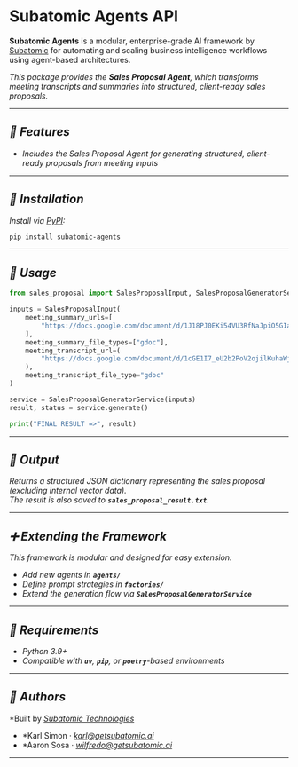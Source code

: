 # Subatomic Agents API 

**Subatomic Agents** is a modular, enterprise-grade AI framework by [Subatomic](https://www.getsubatomic.ai) for automating and scaling business intelligence workflows using agent-based architectures.

*This package provides the **Sales Proposal Agent**, which transforms meeting transcripts and summaries into structured, client-ready sales proposals.*

---

## *🚀 Features*

- *Includes the Sales Proposal Agent for generating structured, client-ready proposals from meeting inputs*

---

## *📆 Installation*

*Install via *[*PyPI*](https://pypi.org/project/subatomic-agents/)*:*

```bash
pip install subatomic-agents
```

---

## *🧠 Usage*

```python
from sales_proposal import SalesProposalInput, SalesProposalGeneratorService

inputs = SalesProposalInput(
    meeting_summary_urls=[
        "https://docs.google.com/document/d/1J18PJ0EKi54VU3RfNaJpiO5GIaQ-6maf/edit"
    ],
    meeting_summary_file_types=["gdoc"],
    meeting_transcript_url=(
        "https://docs.google.com/document/d/1cGE1I7_eU2b2PoV2ojilKuhaWj5FpnHu/edit"
    ),
    meeting_transcript_file_type="gdoc"
)

service = SalesProposalGeneratorService(inputs)
result, status = service.generate()

print("FINAL RESULT =>", result)
```

---

## *📂 Output*

*Returns a structured JSON dictionary representing the sales proposal (excluding internal vector data).*\
*The result is also saved to **`sales_proposal_result.txt`**.*

---

## *➕ Extending the Framework*

*This framework is modular and designed for easy extension:*

- *Add new agents in **`agents/`***
- *Define prompt strategies in **`factories/`***
- *Extend the generation flow via **`SalesProposalGeneratorService`***

---

## *🧪 Requirements*

- *Python 3.9+*
- *Compatible with **`uv`**, **`pip`**, or **`poetry`**-based environments*

---

## *👥 Authors*

*Built by *[*Subatomic Technologies*](https://www.getsubatomic.ai)*

- *Karl Simon · *[*karl@getsubatomic.ai*](mailto:karl@getsubatomic.ai)*
- *Aaron Sosa · *[*wilfredo@getsubatomic.ai*](mailto:wilfredo@getsubatomic.ai)*

---
